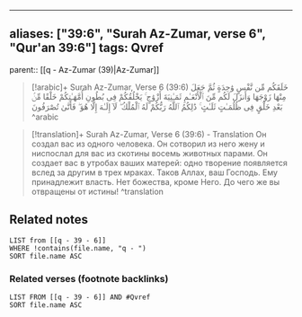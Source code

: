 
---
aliases: ["39:6", "Surah Az-Zumar, verse 6", "Qur'an 39:6"]
tags: Qvref
---

parent:: [[q - Az-Zumar (39)|Az-Zumar]]

> [!arabic]+ Surah Az-Zumar, Verse 6 (39:6)
> <span class="quran-arabic">خَلَقَكُم مِّن نَّفْسٍ وَٰحِدَةٍ ثُمَّ جَعَلَ مِنْهَا زَوْجَهَا وَأَنزَلَ لَكُم مِّنَ ٱلْأَنْعَـٰمِ ثَمَـٰنِيَةَ أَزْوَٰجٍ ۚ يَخْلُقُكُمْ فِى بُطُونِ أُمَّهَـٰتِكُمْ خَلْقًا مِّنۢ بَعْدِ خَلْقٍ فِى ظُلُمَـٰتٍ ثَلَـٰثٍ ۚ ذَٰلِكُمُ ٱللَّهُ رَبُّكُمْ لَهُ ٱلْمُلْكُ ۖ لَآ إِلَـٰهَ إِلَّا هُوَ ۖ فَأَنَّىٰ تُصْرَفُونَ</span>
^arabic

> [!translation]+ Surah Az-Zumar, Verse 6 (39:6) - Translation
> Он создал вас из одного человека. Он сотворил из него жену и ниспослал для вас из скотины восемь животных парами. Он создает вас в утробах ваших матерей: одно творение появляется вслед за другим в трех мраках. Таков Аллах, ваш Господь. Ему принадлежит власть. Нет божества, кроме Него. До чего же вы отвращены от истины!
^translation



## Related notes
```dataview
LIST from [[q - 39 - 6]]
WHERE !contains(file.name, "q - ")
SORT file.name ASC
```

### Related verses (footnote backlinks)
```dataview
LIST FROM [[q - 39 - 6]] AND #Qvref
SORT file.name ASC
```

